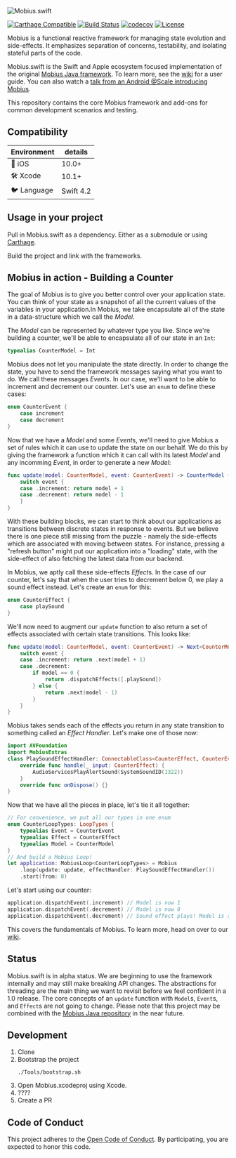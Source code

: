 ![Mobius.swift](https://github.com/spotify/mobius.swift/wiki/mobius-logo.png)

[![Carthage Compatible](https://img.shields.io/badge/Carthage-compatible-4BC51D.svg?style=flat)](https://github.com/Carthage/Carthage)
[![Build Status](https://travis-ci.org/spotify/Mobius.swift.svg?branch=master)](https://travis-ci.org/spotify/Mobius.swift)
[![codecov](https://codecov.io/gh/spotify/Mobius.swift/branch/master/graph/badge.svg)](https://codecov.io/gh/spotify/Mobius.swift)
[![License](https://img.shields.io/github/license/spotify/Mobius.swift.svg)](LICENSE)

Mobius is a functional reactive framework for managing state evolution and side-effects. It
emphasizes separation of concerns, testability, and isolating stateful parts of the code.

Mobius.swift is the Swift and Apple ecosystem focused implementation of the original
[Mobius Java framework](https://github.com/spotify/mobius). To learn more, see the [wiki](/../../wiki) for a user guide. You can also watch a [talk from an Android @Scale introducing Mobius](https://www.facebook.com/atscaleevents/videos/2025571921049235/).

This repository contains the core Mobius framework and add-ons for common development scenarios and testing.

## Compatibility
| Environment | details     |
| ----------- |-------------|
| 📱 iOS      | 10.0+      |
| 🛠 Xcode    | 10.1+       |
| 🐦 Language | Swift 4.2  |

## Usage in your project
Pull in Mobius.swift as a dependency. Either as a submodule or using [Carthage](https://github.com/Carthage/Carthage).

Build the project and link with the frameworks.

## Mobius in action - Building a Counter

The goal of Mobius is to give you better control over your application state. You can think of your state as a snapshot of all the current values of the variables in your application.In Mobius, we take encapsulate all of the state in a data-structure which we call the *Model*.

The *Model* can be represented by whatever type you like. Since we're building a counter, we'll be able to encapsulate all of our state in an `Int`:

```swift
typealias CounterModel = Int
```

Mobius does not let you manipulate the state directly. In order to change the state, you have to send the framework messages saying what you want to do. We call these messages *Events*. In our case, we'll want to be able to increment and decrement our counter. Let's use an `enum` to define these cases:
```swift
enum CounterEvent {
    case increment
    case decrement
}
```

Now that we have a *Model* and some *Event*s, we'll need to give Mobius a set of rules which it can use to update the state on our behalf. We do this by giving the framework a function which it can call with its latest *Model* and any incomming *Event*, in order to generate a new *Model*:
```swift
func update(model: CounterModel, event: CounterEvent) -> CounterModel {
    switch event {
    case .increment: return model + 1
    case .decrement: return model - 1
    }
}
```

With these building blocks, we can start to think about our applications as transitions between discrete states in response to events. But we believe there is one piece still missing from the puzzle - namely the side-effects which are associated with moving between states. For instance, pressing a "refresh button" might put our application into a "loading" state, with the side-effect of also fetching the latest data from our backend.

In Mobius, we aptly call these side-effects *Effect*s. In the case of our counter, let's say that when the user tries to decrement below 0, we play a sound effect instead. Let's create an `enum` for this:
```swift
enum CounterEffect {
    case playSound
}
```

We'll now need to augment our `update` function to also return a set of effects associated with certain state transitions. This looks like:

```swift
func update(model: CounterModel, event: CounterEvent) -> Next<CounterModel, CounterEffect> {
    switch event {
    case .increment: return .next(model + 1)
    case .decrement:
        if model == 0 {
            return .dispatchEffects([.playSound])
        } else {
            return .next(model - 1)
        }
    }
}
```

Mobius takes sends each of the effects you return in any state transition to something called an *Effect Handler*. Let's make one of those now:
```swift
import AVFoundation
import MobiusExtras
class PlaySoundEffectHandler: ConnectableClass<CounterEffect, CounterEvent> {
    override func handle(_ input: CounterEffect) {
        AudioServicesPlayAlertSound(SystemSoundID(1322))
    }
    override func onDispose() {}
}
```

Now that we have all the pieces in place, let's tie it all together:
```swift
// For convenience, we put all our types in one enum
enum CounterLoopTypes: LoopTypes {
    typealias Event = CounterEvent
    typealias Effect = CounterEffect
    typealias Model = CounterModel
}
// And build a Mobius Loop!
let application: MobiusLoop<CounterLoopTypes> = Mobius
    .loop(update: update, effectHandler: PlaySoundEffectHandler())
    .start(from: 0)
```


Let's start using our counter:
```swift
application.dispatchEvent(.increment) // Model is now 1
application.dispatchEvent(.decrement) // Model is now 0
application.dispatchEvent(.decrement) // Sound effect plays! Model is still 0
```

This covers the fundamentals of Mobius. To learn more, head on over to our [wiki](/../../wiki).

## Status

Mobius.swift is in alpha status. We are beginning to use the framework internally and may still make breaking API changes. The abstractions for threading are the main thing we want to revisit before we feel confident in a 1.0 release. The core concepts of an `update` function with `Model`s, `Event`s, and `Effect`s are not going to change. Please note that this project may be combined with the [Mobius Java repository](https://github.com/spotify/mobius) in the near future.

## Development
1. Clone
1. Bootstrap the project
   ```shell
   ./Tools/bootstrap.sh
   ```
1. Open Mobius.xcodeproj using Xcode.
1. ????
1. Create a PR

## Code of Conduct

This project adheres to the [Open Code of Conduct][code-of-conduct]. By participating, you are expected to honor this code.

[code-of-conduct]: https://github.com/spotify/code-of-conduct/blob/master/code-of-conduct.md
